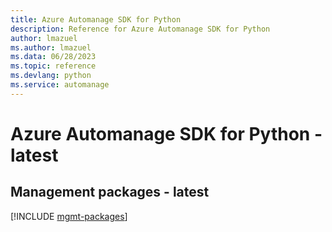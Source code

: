 ```yaml
---
title: Azure Automanage SDK for Python
description: Reference for Azure Automanage SDK for Python
author: lmazuel
ms.author: lmazuel
ms.data: 06/28/2023
ms.topic: reference
ms.devlang: python
ms.service: automanage
---
```

# Azure Automanage SDK for Python - latest

## Management packages - latest
[!INCLUDE [mgmt-packages](automanage-mgmt-index.md)]